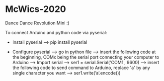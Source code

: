 # McWics-2020
Dance Dance Revolution Mini :)



To connect Arduino and python code via pyserial:

- Install pyserial
--> pip install pyserial

- Configure pyserial
--> go in python file
--> insert the following code at the beginning, COMx being the serial port connecting your computer to Arduino
  --> Import serial
  --> ser1 = serial.Serial('COM1', 9600)
--> insert the following code to send command to Arduino, replace 'a' by any single character you want
  --> ser1.write(’a’.encode())
